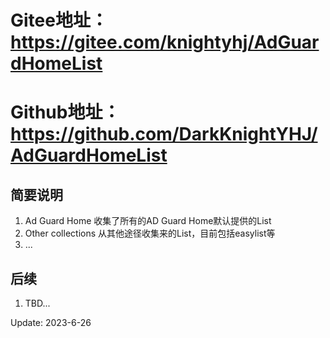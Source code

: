 # Gitee地址：	https://gitee.com/knightyhj/AdGuardHomeList
# Github地址：	https://github.com/DarkKnightYHJ/AdGuardHomeList

## 简要说明
1. Ad Guard Home 收集了所有的AD Guard Home默认提供的List
2. Other collections 从其他途径收集来的List，目前包括easylist等
3. ...

## 后续
1. TBD...


Update: 2023-6-26